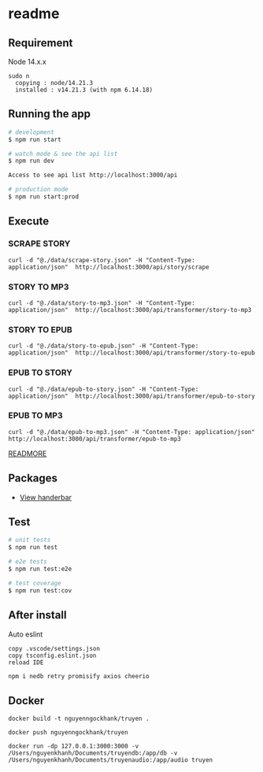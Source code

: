 # readme


## Requirement

Node 14.x.x

```
sudo n
  copying : node/14.21.3
  installed : v14.21.3 (with npm 6.14.18)
```



## Running the app

```bash
# development
$ npm run start

# watch mode & see the api list
$ npm run dev

Access to see api list http://localhost:3000/api

# production mode
$ npm run start:prod

```

## Execute 

### SCRAPE STORY
```
curl -d "@./data/scrape-story.json" -H "Content-Type: application/json"  http://localhost:3000/api/story/scrape
```

### STORY TO MP3
```
curl -d "@./data/story-to-mp3.json" -H "Content-Type: application/json"  http://localhost:3000/api/transformer/story-to-mp3
```

### STORY TO EPUB
```
curl -d "@./data/story-to-epub.json" -H "Content-Type: application/json"  http://localhost:3000/api/transformer/story-to-epub
```

### EPUB TO STORY
```
curl -d "@./data/epub-to-story.json" -H "Content-Type: application/json"  http://localhost:3000/api/transformer/epub-to-story
```

### EPUB TO MP3
```
curl -d "@./data/epub-to-mp3.json" -H "Content-Type: application/json"  http://localhost:3000/api/transformer/epub-to-mp3
```

[READMORE](https://www.baeldung.com/curl-rest)

## Packages
- [View handerbar](https://github.com/pillarjs/hbs)



## Test

```bash
# unit tests
$ npm run test

# e2e tests
$ npm run test:e2e

# test coverage
$ npm run test:cov
```

## After install 

Auto eslint
```
copy .vscode/settings.json
copy tsconfig.eslint.json
reload IDE
```


```bash
npm i nedb retry promisify axios cheerio 
```

## Docker

```
docker build -t nguyenngockhank/truyen .
```

```
docker push nguyenngockhank/truyen
```

```
docker run -dp 127.0.0.1:3000:3000 -v /Users/nguyenkhanh/Documents/truyendb:/app/db -v /Users/nguyenkhanh/Documents/truyenaudio:/app/audio truyen
```

